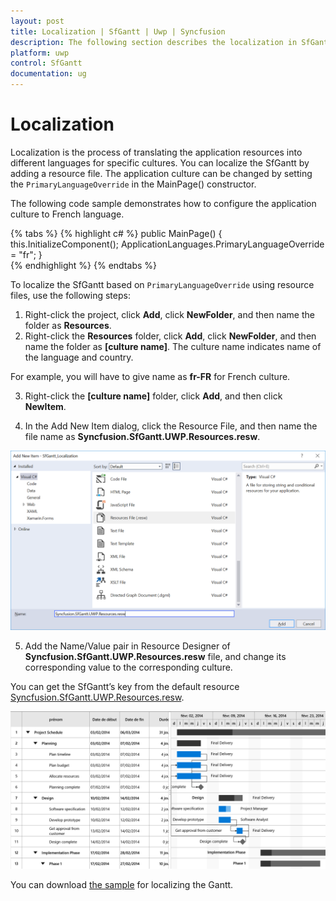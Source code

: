 ```yaml
---
layout: post
title: Localization | SfGantt | Uwp | Syncfusion
description: The following section describes the localization in SfGantt.
platform: uwp
control: SfGantt
documentation: ug
---
```


# Localization 

Localization is the process of translating the application resources into different languages for specific cultures. You can localize the SfGantt by adding a resource file. The application culture can be changed by setting the `PrimaryLanguageOverride` in the MainPage() constructor.

The following code sample demonstrates how to configure the application culture to French language.

{% tabs %}
{% highlight c# %}
public MainPage()
{
    this.InitializeComponent();
    ApplicationLanguages.PrimaryLanguageOverride = "fr";
}   
{% endhighlight %}
{% endtabs %}

To localize the SfGantt based on `PrimaryLanguageOverride` using resource files, use the following steps:

1. Right-click the project, click **Add**, click **NewFolder**, and then name the folder as **Resources**.
2. Right-click the **Resources** folder, click **Add**, click **NewFolder**, and then name the folder as **[culture name]**. The culture name indicates name of the language and country.

For example, you will have to give name as **fr-FR** for French culture.

3. Right-click the **[culture name]** folder, click **Add**, and then click **NewItem**.

4. In the Add New Item dialog, click the Resource File, and then name the file name as **Syncfusion.SfGantt.UWP.Resources.resw**.

![](Localization_images/AddResource.png)

5. Add the Name/Value pair in Resource Designer of **Syncfusion.SfGantt.UWP.Resources.resw** file, and change its corresponding value to the corresponding culture.

You can get the SfGantt’s key from the default resource [Syncfusion.SfGantt.UWP.Resources.resw](http://www.syncfusion.com/downloads/support/directtrac/general/ze/Syncfusion.SfGantt.UWP.Resources845531575.zip).

![](Localization_images/FinalOutput.png)

You can download [the sample](http://www.syncfusion.com/downloads/support/directtrac/general/ze/SfGantt_Localization1607055000.zip) for localizing the Gantt.
